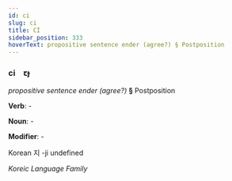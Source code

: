 ```yaml
---
id: ci
slug: ci
title: Cİ
sidebar_position: 333
hoverText: propositive sentence ender (agree?) § Postposition
---
```


### ci&emsp;<span kind="abugida">ꞇɟ</span>

*propositive sentence ender (agree?)* **§** Postposition

**Verb**: -

**Noun**: -

**Modifier**: -

Korean 지 -ji undefined

*Koreic Language Family*